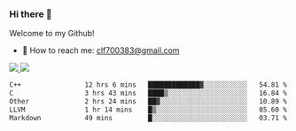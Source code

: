 ### Hi there 👋

<!--
**clingfei/clingfei** is a ✨ _special_ ✨ repository because its `README.md` (this file) appears on your GitHub profile.

Here are some ideas to get you started:

- 🔭 I’m currently working on ...
- 🌱 I’m currently learning ...
- 👯 I’m looking to collaborate on ...
- 🤔 I’m looking for help with ...
- 💬 Ask me about ...
- 📫 How to reach me: ...
- 😄 Pronouns: ...
- ⚡ Fun fact: ...
-->
Welcome to my Github!
- 📧 How to reach me: clf700383@gmail.com

<a href="https://github.com/anuraghazra/github-readme-stats">
  <img src="https://github-readme-stats.vercel.app/api?username=clingfei&count_private=true&show_icons=true&include_all_commits=true&line_height=21&hide_border=true&repo=github-readme-stats" />
</a>
<a href="https://github.com/anuraghazra/convoychat">
  <img src="https://github-readme-stats.vercel.app/api/top-langs/?username=clingfei&hide=Tcl,Perl,Makefile,CSS,HTML,Yacc,Lex,Verilog&langs_count=6&layout=compact&hide_border=true&repo=convoychat" />
</a>

<!--START_SECTION:waka-->

```txt
C++                12 hrs 6 mins   █████████████▓░░░░░░░░░░░   54.81 %
C                  3 hrs 43 mins   ████▒░░░░░░░░░░░░░░░░░░░░   16.84 %
Other              2 hrs 24 mins   ██▓░░░░░░░░░░░░░░░░░░░░░░   10.89 %
LLVM               1 hr 14 mins    █▒░░░░░░░░░░░░░░░░░░░░░░░   05.60 %
Markdown           49 mins         █░░░░░░░░░░░░░░░░░░░░░░░░   03.71 %
```

<!--END_SECTION:waka-->
